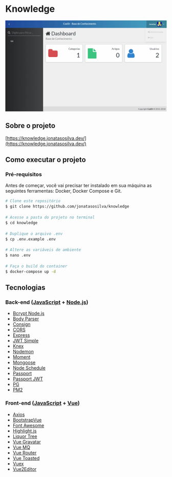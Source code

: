 # Knowledge
![cover](https://raw.githubusercontent.com/jonatasosilva/knowledge/main/assets/cover.gif)

## Sobre o projeto
[https://knowledge.jonatasosilva.dev/](https://knowledge.jonatasosilva.dev/)

## Como executar o projeto
### Pré-requisitos
Antes de começar, você vai precisar ter instalado em sua máquina as seguintes ferramentas: Docker, Docker Compose e Git.

```bash
# Clone este repositório
$ git clone https://github.com/jonatasosilva/knowledge

# Acesse a pasta do projeto no terminal
$ cd knowledge

# Duplique o arquivo .env
$ cp .env.example .env

# Altere as variáveis de ambiente
$ nano .env

# Faça o build do container
$ docker-compose up -d
```

## Tecnologias
### Back-end ([JavaScript](https://www.javascript.com/) + [Node.js](https://nodejs.org/))
- [Bcrypt Node.js](https://www.npmjs.com/package/bcrypt-nodejs)
- [Body Parser](https://github.com/expressjs/body-parser)
- [Consign](https://github.com/jarradseers/consign)
- [CORS](https://github.com/expressjs/cors)
- [Express](https://expressjs.com/)
- [JWT Simple](https://github.com/hokaccha/node-jwt-simple)
- [Knex](http://knexjs.org/)
- [Nodemon](https://nodemon.io/)
- [Moment](https://momentjs.com/)
- [Mongoose](https://mongoosejs.com/)
- [Node Schedule](https://github.com/node-schedule/node-schedule)
- [Passport](http://www.passportjs.org/)
- [Passport JWT](http://www.passportjs.org/packages/passport-jwt/)
- [PG](https://node-postgres.com/)
- [PM2](https://pm2.keymetrics.io/)

### Front-end ([JavaScript](https://www.javascript.com/) + [Vue](https://vuejs.org/))
- [Axios](https://github.com/axios/axios)
- [BootstrapVue](https://bootstrap-vue.org/)
- [Font Awesome](https://fontawesome.com/)
- [Highlight.js](https://highlightjs.org/)
- [Liquor Tree](https://amsik.github.io/liquor-tree/)
- [Vue Gravatar](https://github.com/JiriChara/vue-gravatar)
- [Vue MQ](https://github.com/AlexandreBonaventure/vue-mq)
- [Vue Router](https://router.vuejs.org/)
- [Vue Toasted](https://github.com/shakee93/vue-toasted)
- [Vuex](https://vuex.vuejs.org/)
- [Vue2Editor](https://www.vue2editor.com/)
